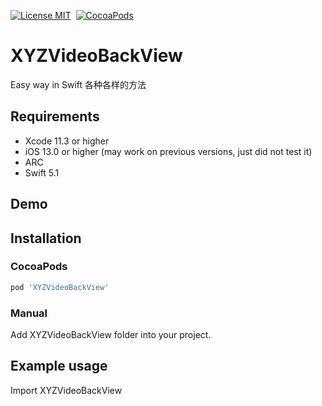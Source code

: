 [![License MIT](https://img.shields.io/badge/license-MIT-green.svg?style=flat)](https://github.com/cywd/FitRefresh/blob/master/LICENSE) 
[![CocoaPods](http://img.shields.io/cocoapods/v/XYZVideoBackView.svg?style=flat)](http://cocoapods.org/?q=XYZVideoBackView)




# XYZVideoBackView
Easy way in Swift
各种各样的方法



## Requirements
* Xcode 11.3 or higher
* iOS 13.0 or higher (may work on previous versions, just did not test it)
* ARC
* Swift 5.1

## Demo



## Installation

### CocoaPods

``` ruby
pod 'XYZVideoBackView'
```

### Manual

Add XYZVideoBackView folder into your project.

## Example usage
Import XYZVideoBackView
